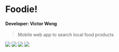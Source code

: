 # Foodie!
#### Developer: Victor Wong

> Mobile web app to search local food products

<div>
  <img src="https://foodie2020.s3-us-west-1.amazonaws.com/foodie1.png" />
  <img src="https://foodie2020.s3-us-west-1.amazonaws.com/foodie2.png" />
  <img src="https://foodie2020.s3-us-west-1.amazonaws.com/foodie3.png" />
  <img src="https://foodie2020.s3-us-west-1.amazonaws.com/foodie4.png" />
</div>
